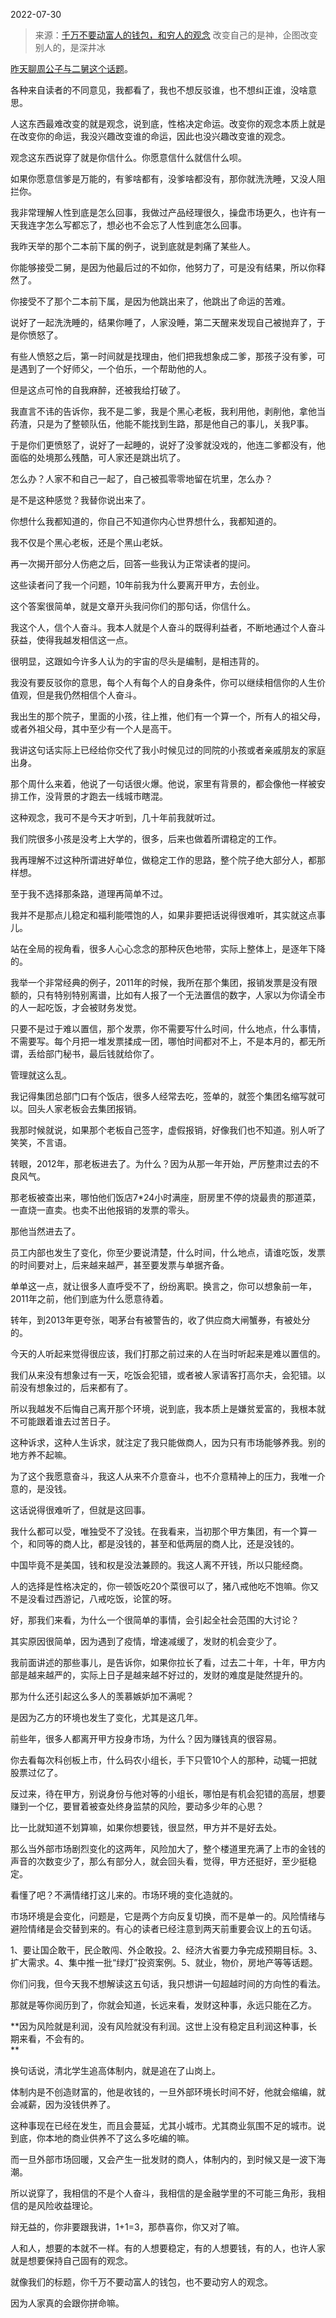 2022-07-30

> 来源：[千万不要动富人的钱包，和穷人的观念](http://mp.weixin.qq.com/s?__biz=MzU0MjYwNDU2Mw==&mid=2247507215&idx=1&sn=4d0b946f615ac093dd75b93056c9857d&chksm=fb1ab173cc6d386534aae844b12c8006d7e36589bb81c3162674636f8b542c58e70e284423e5&scene=27#wechat_redirect)
> 改变自己的是神，企图改变别人的，是深井冰

[昨天聊周公子与二舅这个话题](http://mp.weixin.qq.com/s?__biz=MzU0MjYwNDU2Mw==&mid=2247507207&idx=1&sn=9a7a9a2ac0bad831697d8cb400b80823&chksm=fb1ab17bcc6d386d30fb788a7437efa0b7fb6274ecff199d5fa79a6cd10006eb9e68c4faeba9&scene=21#wechat_redirect)。  

  

各种来自读者的不同意见，我都看了，我也不想反驳谁，也不想纠正谁，没啥意思。

  

人这东西最难改变的就是观念，说到底，性格决定命运。改变你的观念本质上就是在改变你的命运，我没兴趣改变谁的命运，因此也没兴趣改变谁的观念。  

  

观念这东西说穿了就是你信什么。你愿意信什么就信什么呗。

  

如果你愿意信爹是万能的，有爹啥都有，没爹啥都没有，那你就洗洗睡，又没人阻拦你。  

  

我非常理解人性到底是怎么回事，我做过产品经理很久，操盘市场更久，也许有一天我连字怎么写都忘了，想必也不会忘了人性到底怎么回事。  

  

我昨天举的那个二本前下属的例子，说到底就是刺痛了某些人。

  

你能够接受二舅，是因为他最后过的不如你，他努力了，可是没有结果，所以你释然了。  

  

你接受不了那个二本前下属，是因为他跳出来了，他跳出了命运的苦难。  

  

说好了一起洗洗睡的，结果你睡了，人家没睡，第二天醒来发现自己被抛弃了，于是你愤怒了。

  

有些人愤怒之后，第一时间就是找理由，他们把我想象成二爹，那孩子没有爹，可是遇到了一个好师父，一个伯乐，一个帮助他的人。  

  

但是这点可怜的自我麻醉，还被我给打破了。  

  

我直言不讳的告诉你，我不是二爹，我是个黑心老板，我利用他，剥削他，拿他当药渣，只是为了整顿队伍，他能不能找到生路，那是他自己的事儿，关我P事。

  

于是你们更愤怒了，说好了一起睡的，说好了没爹就没戏的，他连二爹都没有，他面临的处境那么残酷，可人家还是跳出坑了。

  

怎么办？人家不和自己一起了，自己被孤零零地留在坑里，怎么办？

  

是不是这种感觉？我替你说出来了。

  

你想什么我都知道的，你自己不知道你内心世界想什么，我都知道的。  

  

我不仅是个黑心老板，还是个黑山老妖。

  

再一次揭开部分人伤疤之后，回答一些我认为正常读者的提问。  

  

这些读者问了我一个问题，10年前我为什么要离开甲方，去创业。  

  

这个答案很简单，就是文章开头我问你们的那句话，你信什么。  

  

我这个人，信个人奋斗。我本人就是个人奋斗的既得利益者，不断地通过个人奋斗获益，使得我越发相信这一点。  

  

很明显，这跟如今许多人认为的宇宙的尽头是编制，是相违背的。  

  

我没有要反驳你的意思，每个人有每个人的自身条件，你可以继续相信你的人生价值观，但是我仍然相信个人奋斗。  

  

我出生的那个院子，里面的小孩，往上推，他们有一个算一个，所有人的祖父母，或者外祖父母，其中至少有一个人是高干。  

  

我讲这句话实际上已经给你交代了我小时候见过的同院的小孩或者亲戚朋友的家庭出身。  

  

那个周什么来着，他说了一句话很火爆。他说，家里有背景的，都会像他一样被安排工作，没背景的才跑去一线城市瞎混。  

  

这种观念，我可不是今天才听到，几十年前我就听过。  

  

我们院很多小孩是没考上大学的，很多，后来也做着所谓稳定的工作。  

  

我再理解不过这种所谓进好单位，做稳定工作的思路，整个院子绝大部分人，都那样想。

  

至于我不选择那条路，道理再简单不过。

  

我并不是那点儿稳定和福利能喂饱的人，如果非要把话说得很难听，其实就这点事儿。

  

站在全局的视角看，很多人心心念念的那种灰色地带，实际上整体上，是逐年下降的。  

  

我举一个非常经典的例子，2011年的时候，我所在那个集团，报销发票是没有限额的，只有特别特别离谱，比如有人报了一个无法置信的数字，人家以为你请全市的人一起吃饭，才会被财务发觉。  

  

只要不是过于难以置信，那个发票，你不需要写什么时间，什么地点，什么事情，不需要写。每个月把一堆发票揉成一团，哪怕时间都对不上，不是本月的，都无所谓，丢给部门秘书，最后钱就给你了。  

  

管理就这么乱。

  

我记得集团总部门口有个饭店，很多人经常去吃，签单的，就签个集团名缩写就可以。回头人家老板会去集团报销。  

  

我那时候就说，如果那个老板自己签字，虚假报销，好像我们也不知道。别人听了笑笑，不言语。  

  

转眼，2012年，那老板进去了。为什么？因为从那一年开始，严厉整肃过去的不良风气。

  

那老板被查出来，哪怕他们饭店7*24小时满座，厨房里不停的烧最贵的那道菜，一直烧一直卖。也卖不出他报销的发票的零头。  

  

那他当然进去了。

  

员工内部也发生了变化，你至少要说清楚，什么时间，什么地点，请谁吃饭，发票的时间要对上，后来越来越严，甚至要发票与单据齐备。

  

单单这一点，就让很多人直呼受不了，纷纷离职。换言之，你可以想象前一年，2011年之前，他们到底为什么愿意待着。  

  

转年，到2013年更夸张，喝茅台有被警告的，收了供应商大闸蟹券，有被处分的。

  

今天的人听起来觉得很应该，我们打那之前过来的人在当时听起来是难以置信的。  

  

我们从来没有想象过有一天，吃饭会犯错，或者被人家请客打高尔夫，会犯错。以前没有想象过的，后来都有了。  

  

所以我越发不后悔自己离开那个环境，说到底，我本质上是嫌贫爱富的，我根本就不可能跟着谁去过苦日子。  

  

这种诉求，这种人生诉求，就注定了我只能做商人，因为只有市场能够养我。别的地方养不起嘛。

  

为了这个我愿意奋斗，我这人从来不介意奋斗，也不介意精神上的压力，我唯一介意的，是没钱。

  

这话说得很难听了，但就是这回事。

  

我什么都可以受，唯独受不了没钱。在我看来，当初那个甲方集团，有一个算一个，和同等的商人比，都是没钱的，甚至和低两层的商人比，还是没钱的。

  

中国毕竟不是美国，钱和权是没法兼顾的。我这人离不开钱，所以只能经商。

  

人的选择是性格决定的，你一顿饭吃20个菜很可以了，猪八戒他吃不饱嘛。你又不是没看过西游记，八戒吃饭，论筐的呀。  

  

好，那我们来看，为什么一个很简单的事情，会引起全社会范围的大讨论？  

  

其实原因很简单，因为遇到了疫情，增速减缓了，发财的机会变少了。

  

我前面讲述的那些事儿，是告诉你，如果你拉长了看，过去二十年，十年，甲方内部是越来越严的，实际上日子是越来越不好过的，发财的难度是陡然提升的。

  

那为什么还引起这么多人的羡慕嫉妒加不满呢？  

  

是因为乙方的环境也发生了变化，尤其是这几年。

  

前些年，很多人都离开甲方投身市场，为什么？因为赚钱真的很容易。  

  

你去看每次科创板上市，什么码农小组长，手下只管10个人的那种，动辄一把就股票过亿了。  

  

反过来，待在甲方，别说身份与他对等的小组长，哪怕是有机会犯错的高层，想要赚到一个亿，要冒着被查处终身监禁的风险，要动多少年的心思？  

  

比一比就知道不划算嘛，如果你想要钱，很显然，甲方并不是好去处。  

  

那么当外部市场剧烈变化的这两年，风险加大了，整个楼道里充满了上市的金钱的声音的次数变少了，那么有部分人，就会回头看，觉得，甲方还挺好，至少挺稳定。  

  

看懂了吧？不满情绪打这儿来的。市场环境的变化造就的。

  

市场环境是会变化，问题是，它是两个方向反复切换，而不是单一的。风险情绪与避险情绪是会交替到来的。有心的读者已经注意到两天前重要会议上的五句话。

  

1、要让国企敢干，民企敢闯、外企敢投。2、经济大省要力争完成预期目标。3、扩大需求。4、集中推一批“绿灯”投资案例。5、就业，物价，房地产等等话题。

  

你们问我，但今天我不想解读这五句话，我只想讲一句超越时间的方向性的看法。

  

那就是等你阅历到了，你就会知道，长远来看，发财这种事，永远只能在乙方。

  

 **因为风险就是利润，没有风险就没有利润。这世上没有稳定且利润这种事，长期来看，不会有的。  
**

  

换句话说，清北学生追高体制内，就是追在了山岗上。  

  

体制内是不创造财富的，他是收钱的，一旦外部环境长时间不好，他就会缩编，就会减薪，因为没钱供养了。  

  

这种事现在已经在发生，而且会蔓延，尤其小城市。尤其商业氛围不足的城市。说到底，你本地的商业供养不了这么多吃编的嘛。

  

而一旦外部市场回暖，又会产生一批发财的商人，体制内的，到时候又是一波下海潮。  

  

所以说穿了，我相信的不是个人奋斗，我相信的是金融学里的不可能三角形，我相信的是风险收益理论。

  

辩无益的，你非要跟我讲，1+1=3，那恭喜你，你又对了嘛。

  

人和人，想要的本就不一样。有的人想要稳定，有的人想要钱，有的人，也许人家就是想要保持自己固有的观念。  

  

就像我们的标题，你千万不要动富人的钱包，也不要动穷人的观念。

  

因为人家真的会跟你拼命嘛。


